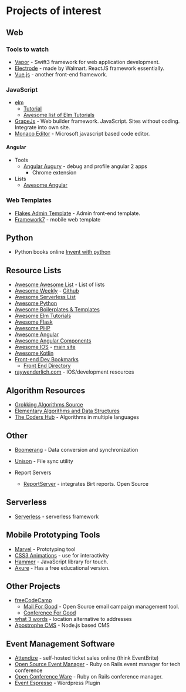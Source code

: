 # Projects of interest

## Web
### Tools to watch
* [Vapor](http://vapor.codes/) - Swift3 framework for web application development.
* [Electrode](http://www.electrode.io/index.html) - made by Walmart. ReactJS framework essentially.
* [Vue.js](http://vuejs.org/v2/guide/) - another front-end framework.

### JavaScript
* [elm](http://elm-lang.org/)
    * [Tutorial](https://guide.elm-lang.org/)
    * [Awesome list of Elm Tutorials](https://github.com/isRuslan/awesome-elm)
* [GrapeJs](http://grapesjs.com/) - Web builder framework. JavaScript. Sites without coding. Integrate into own site.
* [Monaco Editor](https://github.com/Microsoft/monaco-editor) - Microsoft javascript based code editor.

#### Angular
* Tools
  * [Angular Augury](https://augury.angular.io/) - debug and profile angular 2 apps
    * Chrome extension
* Lists
    * [Awesome Angular](https://github.com/AngularClass/awesome-angular)
### Web Templates
* [Flakes Admin Template](http://getflakes.com/) - Admin front-end template.
* [Framework7](https://framework7.io/) - mobile web template

## Python
* Python books online [Invent with python](http://inventwithpython.com)

## Resource Lists
* [Awesome Awesome List](https://github.com/bayandin/awesome-awesomeness) - List of lists
* [Awesome Weekly](https://awesomeweekly.co/) - [Github](https://github.com/sindresorhus/awesome)
* [Awesome Serverless List](https://github.com/travist/awesome-serverless-1)
* [Awesome Python](https://awesome-python.com/)
* [Awesome Boilerplates & Templates](https://github.com/melvin0008/awesome-projects-boilerplates)
* [Awesome Elm Tutorials](https://github.com/isRuslan/awesome-elm)
* [Awesome Flask](https://github.com/humiaozuzu/awesome-flask)
* [Awesome PHP](https://github.com/ziadoz/awesome-php)
* [Awesome Angular](https://github.com/AngularClass/awesome-angular)
* [Awesome Angular Components](https://github.com/brillout/awesome-angular-components)
* [Awesome IOS](https://github.com/vsouza/awesome-ios) - [main site](http://awesomeios.com/)
* [Awesome Kotlin](https://github.com/KotlinBy/awesome-kotlin)
* [Front-end Dev Bookmarks](https://github.com/dypsilon/frontend-dev-bookmarks)
    * [Front End Directory](https://frontend.directory/)
* [raywenderlich.com](https://www.raywenderlich.com) - IOS/development resources

## Algorithm Resources
* [Grokking Algorithms Source](https://github.com/egonSchiele/grokking_algorithms)
* [Elementary Algorithms and Data Structures](https://github.com/liuxinyu95/AlgoXY)
* [The Coders Hub](https://github.com/thecodershub/algorithms) - Algorithms in multiple languages

## Other
* [Boomerang](http://www.seas.upenn.edu/~harmony/) - Data conversion and synchronization
* [Unison](https://www.cis.upenn.edu/~bcpierce/unison/) - File sync utility

* Report Servers
    * [ReportServer](https://reportserver.net/en/) - integrates Birt reports. Open Source

## Serverless
* [Serverless](https://github.com/serverless/serverless) - serverless framework

## Mobile Prototyping Tools
* [Marvel](https://marvelapp.com/features/) - Prototyping tool
* [CSS3 Animations](https://developer.mozilla.org/en-US/docs/Web/CSS/CSS_Animations/Using_CSS_animations) - use for interactivity
* [Hammer](http://hammerjs.github.io/) - JavaScript library for touch.
* [Axure](https://www.axure.com/#a=features) - Has a free educational version.

## Other Projects
* [freeCodeCamp](https://github.com/freeCodeCamp)
    * [Mail For Good](https://github.com/freeCodeCamp/mail-for-good) - Open Source email campaign management tool.
    * [Conference For Good](https://github.com/freeCodeCamp/conference-for-good)
* [what 3 words](https://support.what3words.com/hc/en-us) - location alternative to addresses
* [Apostrophe CMS](http://apostrophecms.org/) - Node.js based CMS

## Event Management Software
* [Attendize](https://www.attendize.com) - self-hosted ticket sales online (think EventBrite)
* [Open Source Event Manager](https://github.com/openSUSE/osem) - Ruby on Rails event manager for tech conference
* [Open Conference Ware](https://github.com/osbridge/openconferenceware) - Ruby on Rails conference manager.
* [Event Espresso](https://github.com/eventespresso/event-espresso-core) - Wordpress Plugin

